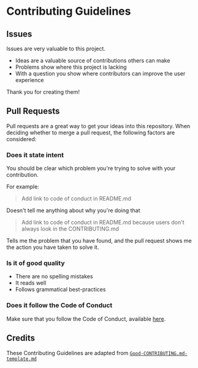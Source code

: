 <!-- @format -->

# Contributing Guidelines

## Issues

Issues are very valuable to this project.

- Ideas are a valuable source of contributions others can make
- Problems show where this project is lacking
- With a question you show where contributors can improve the user experience

Thank you for creating them!

## Pull Requests

Pull requests are a great way to get your ideas into this repository. When deciding whether to merge
a pull request, the following factors are considered:

### Does it state intent

You should be clear which problem you're trying to solve with your contribution.

For example:

> Add link to code of conduct in README.md

Doesn't tell me anything about why you're doing that

> Add link to code of conduct in README.md because users don't always look in the CONTRIBUTING.md

Tells me the problem that you have found, and the pull request shows me the action you have taken to
solve it.

### Is it of good quality

- There are no spelling mistakes
- It reads well
- Follows grammatical best-practices

### Does it follow the Code of Conduct

Make sure that you follow the Code of Conduct, available [here](./CODE_OF_CONDUCT.md).

## Credits

These Contributing Guidelines are adapted from
[`Good-CONTRIBUTING.md-template.md`](https://gist.github.com/PurpleBooth/b24679402957c63ec426)
